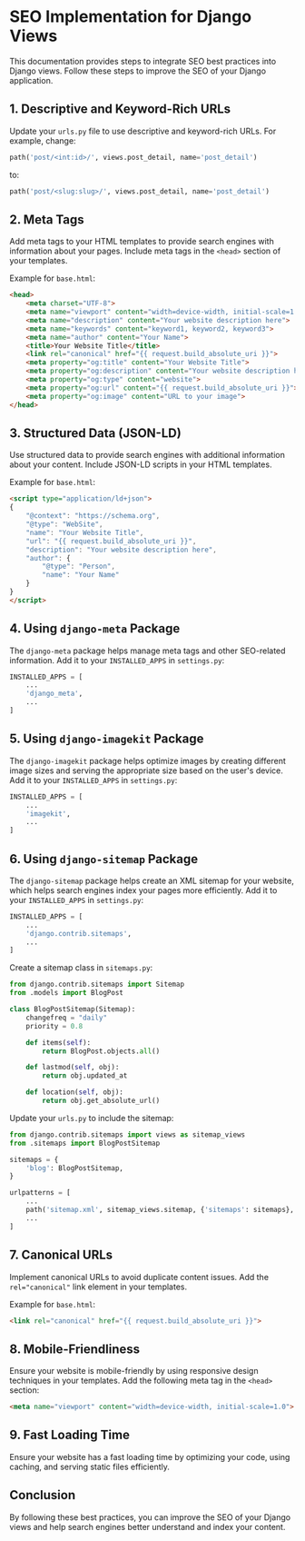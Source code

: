 # SEO Implementation for Django Views

This documentation provides steps to integrate SEO best practices into Django views. Follow these steps to improve the SEO of your Django application.

## 1. Descriptive and Keyword-Rich URLs

Update your `urls.py` file to use descriptive and keyword-rich URLs. For example, change:
```python
path('post/<int:id>/', views.post_detail, name='post_detail')
```
to:
```python
path('post/<slug:slug>/', views.post_detail, name='post_detail')
```

## 2. Meta Tags

Add meta tags to your HTML templates to provide search engines with information about your pages. Include meta tags in the `<head>` section of your templates.

Example for `base.html`:
```html
<head>
    <meta charset="UTF-8">
    <meta name="viewport" content="width=device-width, initial-scale=1.0">
    <meta name="description" content="Your website description here">
    <meta name="keywords" content="keyword1, keyword2, keyword3">
    <meta name="author" content="Your Name">
    <title>Your Website Title</title>
    <link rel="canonical" href="{{ request.build_absolute_uri }}">
    <meta property="og:title" content="Your Website Title">
    <meta property="og:description" content="Your website description here">
    <meta property="og:type" content="website">
    <meta property="og:url" content="{{ request.build_absolute_uri }}">
    <meta property="og:image" content="URL to your image">
</head>
```

## 3. Structured Data (JSON-LD)

Use structured data to provide search engines with additional information about your content. Include JSON-LD scripts in your HTML templates.

Example for `base.html`:
```html
<script type="application/ld+json">
{
    "@context": "https://schema.org",
    "@type": "WebSite",
    "name": "Your Website Title",
    "url": "{{ request.build_absolute_uri }}",
    "description": "Your website description here",
    "author": {
        "@type": "Person",
        "name": "Your Name"
    }
}
</script>
```

## 4. Using `django-meta` Package

The `django-meta` package helps manage meta tags and other SEO-related information. Add it to your `INSTALLED_APPS` in `settings.py`:
```python
INSTALLED_APPS = [
    ...
    'django_meta',
    ...
]
```

## 5. Using `django-imagekit` Package

The `django-imagekit` package helps optimize images by creating different image sizes and serving the appropriate size based on the user's device. Add it to your `INSTALLED_APPS` in `settings.py`:
```python
INSTALLED_APPS = [
    ...
    'imagekit',
    ...
]
```

## 6. Using `django-sitemap` Package

The `django-sitemap` package helps create an XML sitemap for your website, which helps search engines index your pages more efficiently. Add it to your `INSTALLED_APPS` in `settings.py`:
```python
INSTALLED_APPS = [
    ...
    'django.contrib.sitemaps',
    ...
]
```

Create a sitemap class in `sitemaps.py`:
```python
from django.contrib.sitemaps import Sitemap
from .models import BlogPost

class BlogPostSitemap(Sitemap):
    changefreq = "daily"
    priority = 0.8

    def items(self):
        return BlogPost.objects.all()

    def lastmod(self, obj):
        return obj.updated_at

    def location(self, obj):
        return obj.get_absolute_url()
```

Update your `urls.py` to include the sitemap:
```python
from django.contrib.sitemaps import views as sitemap_views
from .sitemaps import BlogPostSitemap

sitemaps = {
    'blog': BlogPostSitemap,
}

urlpatterns = [
    ...
    path('sitemap.xml', sitemap_views.sitemap, {'sitemaps': sitemaps}, name='django.contrib.sitemaps.views.sitemap'),
    ...
]
```

## 7. Canonical URLs

Implement canonical URLs to avoid duplicate content issues. Add the `rel="canonical"` link element in your templates.

Example for `base.html`:
```html
<link rel="canonical" href="{{ request.build_absolute_uri }}">
```

## 8. Mobile-Friendliness

Ensure your website is mobile-friendly by using responsive design techniques in your templates. Add the following meta tag in the `<head>` section:
```html
<meta name="viewport" content="width=device-width, initial-scale=1.0">
```

## 9. Fast Loading Time

Ensure your website has a fast loading time by optimizing your code, using caching, and serving static files efficiently.

## Conclusion

By following these best practices, you can improve the SEO of your Django views and help search engines better understand and index your content.
